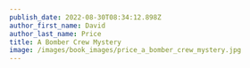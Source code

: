 ```yaml
---
publish_date: 2022-08-30T08:34:12.898Z
author_first_name: David
author_last_name: Price
title: A Bomber Crew Mystery
image: /images/book_images/price_a_bomber_crew_mystery.jpg
---
```

